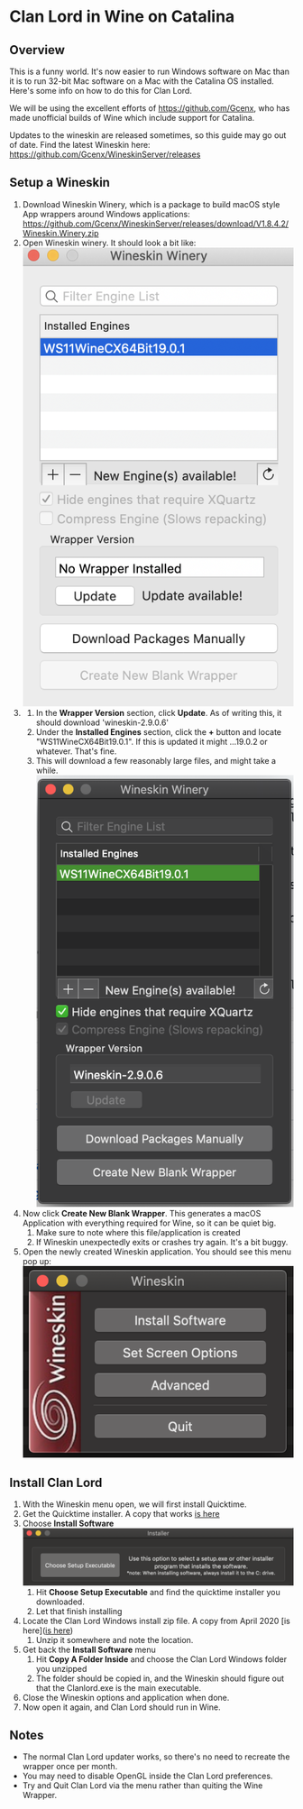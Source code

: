 # Clan Lord in Wine on Catalina

## Overview
This is a funny world. It's now easier to run Windows software on Mac than it is to run 32-bit Mac software on a Mac with the Catalina OS installed. Here's some info on how to do this for Clan Lord. 

We will be using the excellent efforts of https://github.com/Gcenx, who has made unofficial builds of Wine which include support for Catalina. 

Updates to the wineskin are released sometimes, so this guide may go out of date. Find the latest Wineskin here:
https://github.com/Gcenx/WineskinServer/releases

## Setup a Wineskin
1. Download Wineskin Winery, which is a package to build macOS style App wrappers around Windows applications: https://github.com/Gcenx/WineskinServer/releases/download/V1.8.4.2/Wineskin.Winery.zip 
1. Open Wineskin winery. It should look a bit like:
 ![WrapperVersion](images/wineskin_first_run.png)
1. 1. In the **Wrapper Version** section, click **Update**. As of writing this, it should download 'wineskin-2.9.0.6'
    1. Under the **Installed Engines** section, click the **+** button and locate "WS11WineCX64Bit19.0.1". If this is updated it might ...19.0.2 or whatever. That's fine. 
    1. This will download a few reasonably large files, and might take a while.
    ![WrapperInstalledEngines](images/wineskin_installed_engines.png)
1. Now click **Create New Blank Wrapper**. This generates a macOS Application with everything required for Wine, so it can be quiet big. 
    1. Make sure to note where this file/application is created
    1. If Wineskin unexpectedly exits or crashes try again. It's a bit buggy. 
1. Open the newly created Wineskin application. You should see this menu pop up:
 ![WineskinFirstOpen](images/wineskin_first_open.png)

## Install Clan Lord
1. With the Wineskin menu open, we will first install Quicktime.
1. Get the Quicktime installer. A copy that works [is here](https://github.com/thesquib/clanlord_on_catalina/raw/master/resources/QuickTimeInstaller.exe)
1. Choose **Install Software**
    ![WineskinInstall](images/wineskin_install_software.png)
    1. Hit **Choose Setup Executable** and find the quicktime installer you downloaded. 
    1. Let that finish installing
1. Locate the Clan Lord Windows install zip file. A copy from April 2020 [is here]([is here](https://github.com/thesquib/clanlord_on_catalina/raw/master/resources/ClanLord.zip))
    1. Unzip it somewhere and note the location. 
1. Get back the **Install Software** menu
    1. Hit **Copy A Folder Inside** and choose the Clan Lord Windows folder you unzipped
    1. The folder should be copied in, and the Wineskin should figure out that the Clanlord.exe is the main executable. 
1. Close the Wineskin options and application when done. 
1. Now open it again, and Clan Lord should run in Wine. 

## Notes
* The normal Clan Lord updater works, so there's no need to recreate the wrapper once per month. 
* You may need to disable OpenGL inside the Clan Lord preferences. 
* Try and Quit Clan Lord via the menu rather than quiting the Wine Wrapper. 
